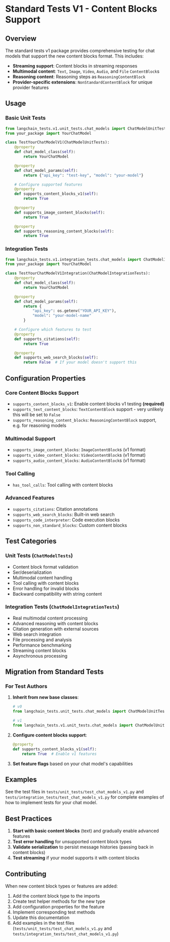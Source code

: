 # Standard Tests V1 - Content Blocks Support

## Overview

The standard tests v1 package provides comprehensive testing for chat models that support the new content blocks format. This includes:

- **Streaming support**: Content blocks in streaming responses
- **Multimodal content**: `Text`, `Image`, `Video`, `Audio`, and `File` `ContentBlock`s
- **Reasoning content**: Reasoning steps as `ReasoningContentBlock`
- **Provider-specific extensions**: `NonStandardContentBlock` for unique provider features

## Usage

### Basic Unit Tests

```python
from langchain_tests.v1.unit_tests.chat_models import ChatModelUnitTests
from your_package import YourChatModel

class TestYourChatModelV1(ChatModelUnitTests):
    @property
    def chat_model_class(self):
        return YourChatModel

    @property
    def chat_model_params(self):
        return {"api_key": "test-key", "model": "your-model"}

    # Configure supported features
    @property
    def supports_content_blocks_v1(self):
        return True

    @property
    def supports_image_content_blocks(self):
        return True

    @property
    def supports_reasoning_content_blocks(self):
        return True
```

### Integration Tests

```python
from langchain_tests.v1.integration_tests.chat_models import ChatModelIntegrationTests
from your_package import YourChatModel

class TestYourChatModelV1Integration(ChatModelIntegrationTests):
    @property
    def chat_model_class(self):
        return YourChatModel

    @property
    def chat_model_params(self):
        return {
            "api_key": os.getenv("YOUR_API_KEY"),
            "model": "your-model-name"
        }

    # Configure which features to test
    @property
    def supports_citations(self):
        return True

    @property
    def supports_web_search_blocks(self):
        return False  # If your model doesn't support this
```

## Configuration Properties

### Core Content Blocks Support

- `supports_content_blocks_v1`: Enable content blocks v1 testing **(required)**
- `supports_text_content_blocks`: `TextContentBlock` support - very unlikely this will be set to `False`
- `supports_reasoning_content_blocks`: `ReasoningContentBlock` support, e.g. for reasoning models

### Multimodal Support

- `supports_image_content_blocks`: `ImageContentBlock`s (v1 format)
- `supports_video_content_blocks`: `VideoContentBlock`s (v1 format)
- `supports_audio_content_blocks`: `AudioContentBlock`s (v1 format)

### Tool Calling

- `has_tool_calls`: Tool calling with content blocks

### Advanced Features

- `supports_citations`: Citation annotations
- `supports_web_search_blocks`: Built-in web search
- `supports_code_interpreter`: Code execution blocks
- `supports_non_standard_blocks`: Custom content blocks

## Test Categories

### Unit Tests (`ChatModelTests`)

- Content block format validation
- Ser/deserialization
- Multimodal content handling
- Tool calling with content blocks
- Error handling for invalid blocks
- Backward compatibility with string content

### Integration Tests (`ChatModelIntegrationTests`)

- Real multimodal content processing
- Advanced reasoning with content blocks
- Citation generation with external sources
- Web search integration
- File processing and analysis
- Performance benchmarking
- Streaming content blocks
- Asynchronous processing

## Migration from Standard Tests

### For Test Authors

1. **Inherit from new base classes**:

   ```python
   # v0
   from langchain_tests.unit_tests.chat_models import ChatModelUnitTests

   # v1
   from langchain_tests.v1.unit_tests.chat_models import ChatModelUnitTests ChatModelV1UnitTests
   ```

2. **Configure content blocks support**:

   ```python
   @property
   def supports_content_blocks_v1(self):
       return True  # Enable v1 features
   ```

3. **Set feature flags** based on your chat model's capabilities

## Examples

See the test files in `tests/unit_tests/test_chat_models_v1.py` and `tests/integration_tests/test_chat_models_v1.py` for complete examples of how to implement tests for your chat model.

## Best Practices

1. **Start with basic content blocks** (text) and gradually enable advanced features
2. **Test error handling** for unsupported content block types
3. **Validate serialization** to persist message histories (passing back in content blocks)
4. **Test streaming** if your model supports it with content blocks

## Contributing

When new content block types or features are added:

1. Add the content block type to the imports
2. Create test helper methods for the new type
3. Add configuration properties for the feature
4. Implement corresponding test methods
5. Update this documentation
6. Add examples in the test files (`tests/unit_tests/test_chat_models_v1.py` and `tests/integration_tests/test_chat_models_v1.py`)

